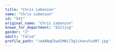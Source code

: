 ```yaml
---
title: "Chris Lebenzon"
name: "Chris Lebenzon"
id: "541"
original_name: "Chris Lebenzon"
known_for_department: "Editing"
gender: "2"
adult: "false"
profile_path: "/eA6NqE5wdIM0LT3g1ihanv5vUM7.jpg"
---
```

